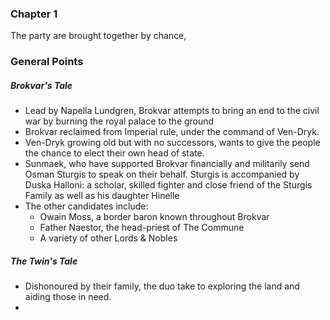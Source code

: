 ### Chapter 1
The party are brought together by chance, 



### General Points
##### Brokvar's Tale
- Lead by Napella Lundgren, Brokvar attempts to bring an end to the civil war by burning the royal palace to the ground 
- Brokvar reclaimed from Imperial rule, under the command of Ven-Dryk.
- Ven-Dryk growing old but with no successors, wants to give the people the chance to elect their own head of state.
- Sunmaek, who have supported Brokvar financially and militarily send Osman Sturgis to speak on their behalf. Sturgis is accompanied by Duska Halloni: a scholar, skilled fighter and close friend of the Sturgis Family as well as his daughter Hinelle
- The other candidates include:
	- Owain Moss, a border baron known throughout Brokvar
	- Father Naestor, the head-priest of The Commune
	- A variety of other Lords & Nobles

##### The Twin's Tale
- Dishonoured by their family, the duo take to exploring the land and aiding those in need.
- 
